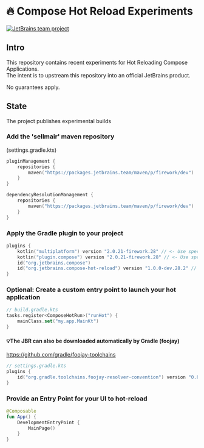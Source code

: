 # 🔥 Compose Hot Reload Experiments
[![JetBrains team project](https://jb.gg/badges/incubator.svg)](https://confluence.jetbrains.com/display/ALL/JetBrains+on+GitHub)


## Intro
This repository contains recent experiments for Hot Reloading Compose Applications.  
The intent is to upstream this repository into an official JetBrains product.

No guarantees apply. 

## State
The project publishes experimental builds

### Add the 'sellmair' maven repository

(settings.gradle.kts)
```kotlin
pluginManagement {
    repositories {
        maven("https://packages.jetbrains.team/maven/p/firework/dev")
    }
}

dependencyResolutionManagement {
    repositories {
        maven("https://packages.jetbrains.team/maven/p/firework/dev")
    }
}

```

### Apply the Gradle plugin to your project

```kotlin
plugins {
    kotlin("multiplatform") version "2.0.21-firework.28" // <- Use special builds of Kotlin
    kotlin("plugin.compose") version "2.0.21-firework.28" // <- Use special builds of Kotlin/Compose Compiler
    id("org.jetbrains.compose")
    id("org.jetbrains.compose-hot-reload") version "1.0.0-dev.28.2" // <- add this additionally
}
```

### Optional: Create a custom entry point to launch your hot application
```kotlin
// build.gradle.kts
tasks.register<ComposeHotRun>("runHot") {
    mainClass.set("my.app.MainKt")
}
```

#### 💡The JBR can also be downloaded automatically by Gradle (foojay)
https://github.com/gradle/foojay-toolchains
```kotlin
// settings.gradle.kts
plugins {
    id("org.gradle.toolchains.foojay-resolver-convention") version "0.8.0"
}
```

### Provide an Entry Point for your UI to hot-reload
```kotlin
@Composable 
fun App() {
    DevelopmentEntryPoint {
        MainPage()
    }
}
```
